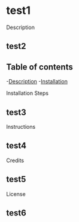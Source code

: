 # test1 

   
 Description 

  ## test2 

  ## Table of contents 

  -[Description](#description)
  -[Installation](#installation)
  
  
 Installation Steps 

  ## test3
  
 Instructions 

  ## test4
  
 Credits 

  ## test5
  
 License 

  ## test6 


